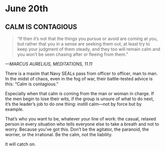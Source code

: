 # June 20th
## CALM IS CONTAGIOUS

> “If then it’s not that the things you pursue or avoid are coming at you, but rather that you in a sense are seeking them out, at least try to keep your judgment of them steady, and they too will remain calm and you won’t be seen chasing after or fleeing from them.”

*—MARCUS AURELIUS, MEDITATIONS, 11.11*

There is a maxim that Navy SEALs pass from officer to officer, man to man. In the midst of chaos, even in the fog of war, their battle-tested advice is this: “Calm is contagious.”

Especially when that calm is coming from the man or woman in charge. If the men begin to lose their wits, if the group is unsure of what to do next, it’s the leader’s job to do one thing: instill calm—not by force but by example.

That’s who you want to be, whatever your line of work: the casual, relaxed person in every situation who tells everyone else to take a breath and not to worry. Because you’ve got this. Don’t be the agitator, the paranoid, the worrier, or the irrational. Be the calm, not the liability.

It will catch on.

